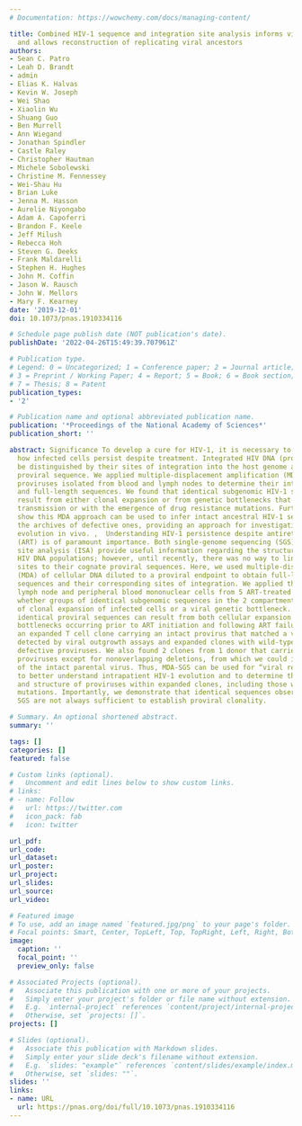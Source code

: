 ```yaml
---
# Documentation: https://wowchemy.com/docs/managing-content/

title: Combined HIV-1 sequence and integration site analysis informs viral dynamics
  and allows reconstruction of replicating viral ancestors
authors:
- Sean C. Patro
- Leah D. Brandt
- admin
- Elias K. Halvas
- Kevin W. Joseph
- Wei Shao
- Xiaolin Wu
- Shuang Guo
- Ben Murrell
- Ann Wiegand
- Jonathan Spindler
- Castle Raley
- Christopher Hautman
- Michele Sobolewski
- Christine M. Fennessey
- Wei-Shau Hu
- Brian Luke
- Jenna M. Hasson
- Aurelie Niyongabo
- Adam A. Capoferri
- Brandon F. Keele
- Jeff Milush
- Rebecca Hoh
- Steven G. Deeks
- Frank Maldarelli
- Stephen H. Hughes
- John M. Coffin
- Jason W. Rausch
- John W. Mellors
- Mary F. Kearney
date: '2019-12-01'
doi: 10.1073/pnas.1910334116

# Schedule page publish date (NOT publication's date).
publishDate: '2022-04-26T15:49:39.707961Z'

# Publication type.
# Legend: 0 = Uncategorized; 1 = Conference paper; 2 = Journal article;
# 3 = Preprint / Working Paper; 4 = Report; 5 = Book; 6 = Book section;
# 7 = Thesis; 8 = Patent
publication_types:
- '2'

# Publication name and optional abbreviated publication name.
publication: '*Proceedings of the National Academy of Sciences*'
publication_short: ''

abstract: Significance To develop a cure for HIV-1, it is necessary to understand
  how infected cells persist despite treatment. Integrated HIV DNA (proviruses) can
  be distinguished by their sites of integration into the host genome and by their
  proviral sequence. We applied multiple-displacement amplification (MDA) to single
  proviruses isolated from blood and lymph nodes to determine their integration sites
  and full-length sequences. We found that identical subgenomic HIV-1 sequences can
  result from either clonal expansion or from genetic bottlenecks that occurred with
  transmission or with the emergence of drug resistance mutations. Furthermore, we
  show this MDA approach can be used to infer intact ancestral HIV-1 sequences from
  the archives of defective ones, providing an approach for investigations of HIV-1
  evolution in vivo. ,  Understanding HIV-1 persistence despite antiretroviral therapy
  (ART) is of paramount importance. Both single-genome sequencing (SGS) and integration
  site analysis (ISA) provide useful information regarding the structure of persistent
  HIV DNA populations; however, until recently, there was no way to link integration
  sites to their cognate proviral sequences. Here, we used multiple-displacement amplification
  (MDA) of cellular DNA diluted to a proviral endpoint to obtain full-length proviral
  sequences and their corresponding sites of integration. We applied this method to
  lymph node and peripheral blood mononuclear cells from 5 ART-treated donors to determine
  whether groups of identical subgenomic sequences in the 2 compartments are the result
  of clonal expansion of infected cells or a viral genetic bottleneck. We found that
  identical proviral sequences can result from both cellular expansion and viral genetic
  bottlenecks occurring prior to ART initiation and following ART failure. We identified
  an expanded T cell clone carrying an intact provirus that matched a variant previously
  detected by viral outgrowth assays and expanded clones with wild-type and drug-resistant
  defective proviruses. We also found 2 clones from 1 donor that carried identical
  proviruses except for nonoverlapping deletions, from which we could infer the sequence
  of the intact parental virus. Thus, MDA-SGS can be used for “viral reconstruction”
  to better understand intrapatient HIV-1 evolution and to determine the clonality
  and structure of proviruses within expanded clones, including those with drug-resistant
  mutations. Importantly, we demonstrate that identical sequences observed by standard
  SGS are not always sufficient to establish proviral clonality.

# Summary. An optional shortened abstract.
summary: ''

tags: []
categories: []
featured: false

# Custom links (optional).
#   Uncomment and edit lines below to show custom links.
# links:
# - name: Follow
#   url: https://twitter.com
#   icon_pack: fab
#   icon: twitter

url_pdf:
url_code:
url_dataset:
url_poster:
url_project:
url_slides:
url_source:
url_video:

# Featured image
# To use, add an image named `featured.jpg/png` to your page's folder. 
# Focal points: Smart, Center, TopLeft, Top, TopRight, Left, Right, BottomLeft, Bottom, BottomRight.
image:
  caption: ''
  focal_point: ''
  preview_only: false

# Associated Projects (optional).
#   Associate this publication with one or more of your projects.
#   Simply enter your project's folder or file name without extension.
#   E.g. `internal-project` references `content/project/internal-project/index.md`.
#   Otherwise, set `projects: []`.
projects: []

# Slides (optional).
#   Associate this publication with Markdown slides.
#   Simply enter your slide deck's filename without extension.
#   E.g. `slides: "example"` references `content/slides/example/index.md`.
#   Otherwise, set `slides: ""`.
slides: ''
links:
- name: URL
  url: https://pnas.org/doi/full/10.1073/pnas.1910334116
---
```

